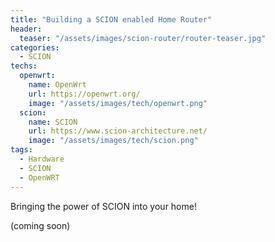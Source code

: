 ```yaml
---
title: "Building a SCION enabled Home Router"
header:
  teaser: "/assets/images/scion-router/router-teaser.jpg"
categories:
  - SCION
techs:
  openwrt:
    name: OpenWrt
    url: https://openwrt.org/
    image: "/assets/images/tech/openwrt.png"
  scion:
    name: SCION
    url: https://www.scion-architecture.net/
    image: "/assets/images/tech/scion.png"
tags:
  - Hardware
  - SCION
  - OpenWRT
---
```


Bringing the power of SCION into your home!

(coming soon)
